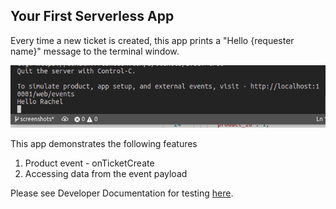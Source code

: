 ## Your First Serverless App

Every time a new ticket is created, this app prints a "Hello {requester name}" message to the terminal window.

![](screenshots/simulation-solution.png)

This app demonstrates the following features

1. Product event - onTicketCreate
2. Accessing data from the event payload

Please see Developer Documentation for testing [here](https://developers.freshdesk.com/v2/docs/app-setup-events/#local_testing).
